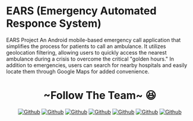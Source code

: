 # EARS  (Emergency Automated Responce System)
EARS Project 
An Android mobile-based emergency call application that simplifies the process for patients to call an ambulance. It utilizes geolocation filtering, allowing users to quickly access the nearest ambulance during a crisis to overcome the critical "golden hours."
In addition to emergencies, users can search for nearby hospitals and easily locate them through Google Maps for added convenience.


<div align="center">
<h1>~Follow The Team~ 😆</h1>
<a href="[https://github.com/ar-kun/ar-kun](https://github.com/ar-kun/ar-kun)"><img alt="Github" src="https://img.shields.io/twitter/url?label=Adam%20Mail&logo=github&logoColor=blue&style=social&url=https%3A%2F%2Fsaweria.co%2Farkun12"></a>
<a href="[https://github.com/ar-kun/ar-kun](https://github.com/ar-kun/ar-kun)"><img alt="Github" src="https://img.shields.io/twitter/url?label=Adam%20Ramdan&logo=github&logoColor=blue&style=social&url=https%3A%2F%2Fsaweria.co%2Farkun12"></a>
<a href="[https://github.com/ar-kun/ar-kun](https://github.com/ar-kun/ar-kun)"><img alt="Github" src="https://img.shields.io/twitter/url?label=Halida%20Meiza&logo=github&logoColor=blue&style=social&url=https%3A%2F%2Fsaweria.co%2Farkun12"></a>
<a href="[https://github.com/ar-kun/ar-kun](https://github.com/ar-kun/ar-kun)"><img alt="Github" src="https://img.shields.io/twitter/url?label=Raihanna%20Ilfa%20W&logo=github&logoColor=blue&style=social&url=https%3A%2F%2Fsaweria.co%2Farkun12"></a>
<a href="[https://github.com/ar-kun/ar-kun](https://github.com/ar-kun/ar-kun)"><img alt="Github" src="https://img.shields.io/twitter/url?label=Pande%20Komang&logo=github&logoColor=blue&style=social&url=https%3A%2F%2Fsaweria.co%2Farkun12"></a>
<a href="[https://github.com/ar-kun/ar-kun](https://github.com/ar-kun/ar-kun)"><img alt="Github" src="https://img.shields.io/twitter/url?label=Syifa%20Alya&logo=github&logoColor=blue&style=social&url=https%3A%2F%2Fsaweria.co%2Farkun12"></a>
<a href="[https://github.com/ar-kun/ar-kun](https://github.com/ar-kun/ar-kun)"><img alt="Github" src="https://img.shields.io/twitter/url?label=Jonathan%20Adrian&logo=github&logoColor=blue&style=social&url=https%3A%2F%2Fsaweria.co%2Farkun12"></a>
</div>
